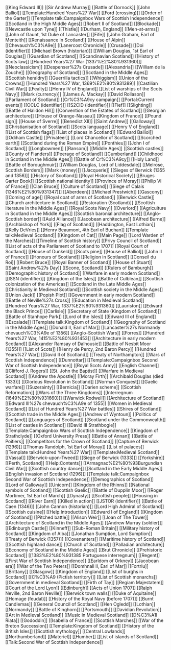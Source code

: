 [[King Edward III]]
[[Sir Andrew Murray]]
[[Battle of Dornock]]
[[John Balliol]]
[[Template:Hundred Years%27 War]]
[[Ford (crossing)]]
[[Order of the Garter]]
[[Template talk:Campaignbox Wars of Scottish Independence]]
[[Scotland in the High Middle Ages]]
[[Robert II of Scotland]]
[[Blockade]]
[[Newcastle upon Tyne]]
[[Thistle]]
[[Durham, England]]
[[Men-at-arms]]
[[John of Gaunt, 1st Duke of Lancaster]]
[[Fife]]
[[John Graham, Earl of Menteith]]
[[Renaissance in Scotland]]
[[House of Alpin]]
[[Chevauch%C3%A9e]]
[[Lanercost Chronicle]]
[[Crusade]]
[[Doi (identifier)]]
[[Michael Brown (historian)]]
[[William Douglas, 1st Earl of Douglas]]
[[Guardian of Scotland]]
[[Scandinavian Scotland]]
[[History of Scots law]]
[[Hundred Years%27 War (1337%E2%80%931360)]]
[[Neoclassicism]]
[[Despenser%27s Crusade]]
[[Alexandria]]
[[William de la Zouche]]
[[Geography of Scotland]]
[[Scotland in the Middle Ages]]
[[Scottish heraldry]]
[[Guerrilla tactics]]
[[Whiggism]]
[[Union of the Crowns]]
[[Hundred Years%27 War, 1369%E2%80%931389]]
[[Castilian Civil War]]
[[Fealty]]
[[Henry IV of England]]
[[List of warships of the Scots Navy]]
[[Mark (currency)]]
[[James A. Mackay]]
[[David Rollason]]
[[Parliament of Scotland]]
[[Cr%C3%A9cy campaign]]
[[Portal:Current events]]
[[OCLC (identifier)]]
[[S2CID (identifier)]]
[[Fief]]
[[Slighting]]
[[Battle of Halidon Hill]]
[[Convention of the Estates of Scotland]]
[[Georgian architecture]]
[[House of Orange-Nassau]]
[[Kingdom of France]]
[[Pound sign]]
[[House of Sverre]]
[[Benedict XII]]
[[Saint Andrew]]
[[Galloway]]
[[Christianisation of Scotland]]
[[Scots language]]
[[Henry V of England]]
[[List of Scottish flags]]
[[List of places in Scotland]]
[[Edward Balliol]]
[[Odiham Castle]]
[[Privateer]]
[[Lord Chancellor of Scotland]]
[[Scorched earth]]
[[Scotland during the Roman Empire]]
[[Ponthieu]]
[[John I of Scotland]]
[[Longbowmen]]
[[Ransom]]
[[Middle Ages]]
[[Scottish castles]]
[[County of Flanders]]
[[Peerage of Scotland]]
[[Cumberland]]
[[Childhood in Scotland in the Middle Ages]]
[[Battle of Cr%C3%A9cy]]
[[Holy Land]]
[[Battle of Boroughmuir]]
[[William Douglas, Lord of Liddesdale]]
[[Melrose, Scottish Borders]]
[[Mark (money)]]
[[Jacquerie]]
[[Sieges of Berwick (1355 and 1356)]]
[[History of Scotland]]
[[Royal Historical Society]]
[[Bruges Garter Book]]
[[Scottish national identity]]
[[Province of Moray]]
[[Philip VI of France]]
[[Clan Bruce]]
[[Culture of Scotland]]
[[Siege of Calais (1346%E2%80%931347)]]
[[Aberdeen]]
[[Michael Prestwich]]
[[Gascony]]
[[Coming of age]]
[[Royal coat of arms of Scotland]]
[[Berwick Castle]]
[[Church architecture in Scotland]]
[[Restoration (Scotland)]]
[[Scottish literature in the Middle Ages]]
[[Royal Scots Navy]]
[[Overlord]]
[[Agriculture in Scotland in the Middle Ages]]
[[Scottish baronial architecture]]
[[Anglo-Scottish border]]
[[Auld Alliance]]
[[Jacobean architecture]]
[[Alfred Burne]]
[[Archbishop of York]]
[[Flag of Scotland]]
[[Haddington, East Lothian]]
[[Kelly DeVries]]
[[Henry Beaumont, 4th Earl of Buchan]]
[[Template talk:Medieval Scotland]]
[[Kingdom of Cat]]
[[Main Page]]
[[Lord Warden of the Marches]]
[[Timeline of Scottish history]]
[[Privy Council of Scotland]]
[[List of acts of the Parliament of Scotland to 1707]]
[[Royal Court of Scotland]]
[[House of Dunkeld]]
[[Scots pine]]
[[House of Balliol]]
[[John II of France]]
[[Honours of Scotland]]
[[Religion in Scotland]]
[[Conseil du Roi]]
[[Robert Bruce]]
[[Royal Banner of Scotland]]
[[House of Stuart]]
[[Saint Andrew%27s Day]]
[[Scone, Scotland]]
[[Rulers of Bamburgh]]
[[Demographic history of Scotland]]
[[Warfare in early modern Scotland]]
[[ISSN (identifier)]]
[[Kingdom of the Isles]]
[[Battle of Culblean]]
[[Scottish colonization of the Americas]]
[[Scotland in the Late Middle Ages]]
[[Christianity in Medieval Scotland]]
[[Scottish society in the Middle Ages]]
[[Union Jack]]
[[Popish Plot]]
[[Government in early modern Scotland]]
[[Battle of Neville%27s Cross]]
[[Education in Medieval Scotland]]
[[Hundred Years%27 War, 1337%E2%80%931360]]
[[Lauriston]]
[[Edward the Black Prince]]
[[Carlisle]]
[[Secretary of State (Kingdom of Scotland)]]
[[Battle of Stanhope Park]]
[[Lord of the Isles]]
[[Edward III of England]]
[[Escalade]]
[[Template talk:Kingdom of Scotland]]
[[Geography of Scotland in the Middle Ages]]
[[Donald II, Earl of Mar]]
[[Lancaster%27s Normandy chevauch%C3%A9e of 1356]]
[[Anglo-Scottish Wars]]
[[Forres]]
[[Hundred Years%27 War, 1415%E2%80%931453]]
[[Architecture in early modern Scotland]]
[[Alexander Ramsay of Dalhousie]]
[[Battle of Nesbit Moor (1355)]]
[[List of Scots]]
[[Henry de Percy, 2nd Baron Percy]]
[[Hundred Years%27 War]]
[[David II of Scotland]]
[[Treaty of Northampton]]
[[Wars of Scottish Independence]]
[[Dunnottar]]
[[Template:Campaignbox Second War of Scottish Independence]]
[[Royal Scots Army]]
[[English Channel]]
[[Clifford J. Rogers]]
[[St. John the Baptist]]
[[Warfare in Medieval Scotland]]
[[Andrew the Apostle]]
[[Moray Firth]]
[[Archibald Douglas (died 1333)]]
[[Glorious Revolution in Scotland]]
[[Norman Conquest]]
[[Gaelic warfare]]
[[Suzerainty]]
[[Bernicia]]
[[Darien scheme]]
[[Scottish Reformation]]
[[Wars of the Three Kingdoms]]
[[Interregnum (1649%E2%80%931660)]]
[[Warwick Rodwell]]
[[Architecture of Scotland]]
[[Edward III%27s chevauch%C3%A9e of 1355]]
[[Women in Medieval Scotland]]
[[List of Hundred Years%27 War battles]]
[[Shires of Scotland]]
[[Scottish trade in the Middle Ages]]
[[Andrew of Wyntoun]]
[[Politics of Scotland]]
[[Languages of Scotland]]
[[Scotland under the Commonwealth]]
[[List of castles in Scotland]]
[[David III Strathbogie]]
[[Template:Campaignbox Wars of Scottish Independence]]
[[Kingdom of Strathclyde]]
[[Oxford University Press]]
[[Battle of Annan]]
[[Battle of Poitiers]]
[[Competitors for the Crown of Scotland]]
[[Capture of Berwick (1296)]]
[[Thomas Randolph, 1st Earl of Moray]]
[[List of palaces]]
[[Template talk:Hundred Years%27 War]]
[[Template:Medieval Scotland]]
[[Vassal]]
[[Berwick-upon-Tweed]]
[[Siege of Berwick (1333)]]
[[Yorkshire]]
[[Perth, Scotland]]
[[Help:Contents]]
[[Armagnac%E2%80%93Burgundian Civil War]]
[[Scottish country dance]]
[[Scotland in the Early Middle Ages]]
[[English invasion of Scotland (1296)]]
[[Template talk:Campaignbox Second War of Scottish Independence]]
[[Demographics of Scotland]]
[[Lord of Galloway]]
[[Unicorn]]
[[Kingdom of the Rhinns]]
[[National symbols of Scotland]]
[[Scottish Gaelic]]
[[Battle of Dupplin Moor]]
[[Roger Mortimer, 1st Earl of March]]
[[Dynasty]]
[[Scottish people]]
[[Housing in Scotland]]
[[River Earn]]
[[Killed in action]]
[[JSTOR (identifier)]]
[[Battle of Caen (1346)]]
[[John Cannon (historian)]]
[[Lord High Admiral of Scotland]]
[[Scottish cuisine]]
[[Help:Introduction]]
[[Edward I of England]]
[[Kingdom of Scotland]]
[[Pitched battle]]
[[Alison Weir]]
[[Joan of The Tower]]
[[Architecture of Scotland in the Middle Ages]]
[[Andrew Murray (soldier)]]
[[Edinburgh Castle]]
[[Kinneff]]
[[Sub-Roman Britain]]
[[Military history of Scotland]]
[[Kingdom of Alba]]
[[Jonathan Sumption, Lord Sumption]]
[[Treaty of Berwick (1357)]]
[[Covenanters]]
[[Maritime history of Scotland]]
[[Scottish highland dance]]
[[Church of Scotland]]
[[Palladian architecture]]
[[Economy of Scotland in the Middle Ages]]
[[Brut Chronicle]]
[[Prehistoric Scotland]]
[[1383%E2%80%931385 Portuguese interregnum]]
[[Regent]]
[[First War of Scottish Independence]]
[[Earldom of Orkney]]
[[Jacobean era]]
[[War of the Two Peters]]
[[Domhnall II, Earl of Mar]]
[[Fortriu]]
[[Brittany]]
[[Glasgow]]
[[Kingdom of England]]
[[List of burghs in Scotland]]
[[C%C3%A9 (Pictish territory)]]
[[List of Scottish monarchs]]
[[Government in medieval Scotland]]
[[Firth of Tay]]
[[Regiam Majestatem]]
[[Court of the Lord Lyon]]
[[Edinburgh]]
[[Acts of Union 1707]]
[[Ralph Neville, 2nd Baron Neville]]
[[Berwick town walls]]
[[Duke of Aquitaine]]
[[Homage (feudal)]]
[[History of the Royal Navy (before 1707)]]
[[Burnt Candlemas]]
[[General Council of Scotland]]
[[Hen Ogledd]]
[[Lothian]]
[[Normandy]]
[[Battle of Kinghorn]]
[[Portsmouth]]
[[Davidian Revolution]]
[[Art in Medieval Scotland]]
[[Music in Medieval Scotland]]
[[D%C3%A1l Riata]]
[[Gododdin]]
[[Isabella of France]]
[[Scottish Marches]]
[[War of the Breton Succession]]
[[Template:Kingdom of Scotland]]
[[History of the British Isles]]
[[Scottish mythology]]
[[Central Lowlands]]
[[Northumberland]]
[[Materiel]]
[[Humber]]
[[List of islands of Scotland]]
[[Talk:Second War of Scottish Independence]]
